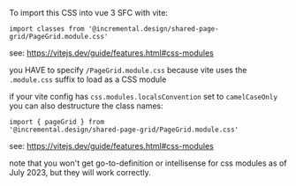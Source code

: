 To import this CSS into vue 3 SFC with vite:

```vue
import classes from '@incremental.design/shared-page-grid/PageGrid.module.css'
```

see: https://vitejs.dev/guide/features.html#css-modules

you HAVE to specify `/PageGrid.module.css` because vite uses the `.module.css` suffix to load as a CSS module

if your vite config has `css.modules.localsConvention` set to `camelCaseOnly` you can also destructure the class names:

```vue
import { pageGrid } from
'@incremental.design/shared-page-grid/PageGrid.module.css'
```

see: https://vitejs.dev/guide/features.html#css-modules

note that you won't get go-to-definition or intellisense for css modules as of July 2023, but they will work correctly.

<!-- todo: how to build for different targets, and import as follows?
https://web.dev/css-module-scripts/
 -->
